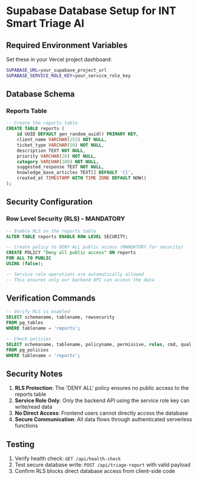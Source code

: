 # Supabase Database Setup for INT Smart Triage AI

## Required Environment Variables

Set these in your Vercel project dashboard:

```bash
SUPABASE_URL=your_supabase_project_url
SUPABASE_SERVICE_ROLE_KEY=your_service_role_key
```

## Database Schema

### Reports Table

```sql
-- Create the reports table
CREATE TABLE reports (
    id UUID DEFAULT gen_random_uuid() PRIMARY KEY,
    client_name VARCHAR(255) NOT NULL,
    ticket_type VARCHAR(50) NOT NULL,
    description TEXT NOT NULL,
    priority VARCHAR(20) NOT NULL,
    category VARCHAR(100) NOT NULL,
    suggested_response TEXT NOT NULL,
    knowledge_base_articles TEXT[] DEFAULT '{}',
    created_at TIMESTAMP WITH TIME ZONE DEFAULT NOW()
);
```

## Security Configuration

### Row Level Security (RLS) - MANDATORY

```sql
-- Enable RLS on the reports table
ALTER TABLE reports ENABLE ROW LEVEL SECURITY;

-- Create policy to DENY ALL public access (MANDATORY for security)
CREATE POLICY "Deny all public access" ON reports
FOR ALL TO PUBLIC
USING (false);

-- Service role operations are automatically allowed
-- This ensures only our backend API can access the data
```

## Verification Commands

```sql
-- Verify RLS is enabled
SELECT schemaname, tablename, rowsecurity 
FROM pg_tables 
WHERE tablename = 'reports';

-- Check policies
SELECT schemaname, tablename, policyname, permissive, roles, cmd, qual 
FROM pg_policies 
WHERE tablename = 'reports';
```

## Security Notes

1. **RLS Protection**: The 'DENY ALL' policy ensures no public access to the reports table
2. **Service Role Only**: Only the backend API using the service role key can write/read data
3. **No Direct Access**: Frontend users cannot directly access the database
4. **Secure Communication**: All data flows through authenticated serverless functions

## Testing

1. Verify health check: `GET /api/health-check`
2. Test secure database write: `POST /api/triage-report` with valid payload
3. Confirm RLS blocks direct database access from client-side code